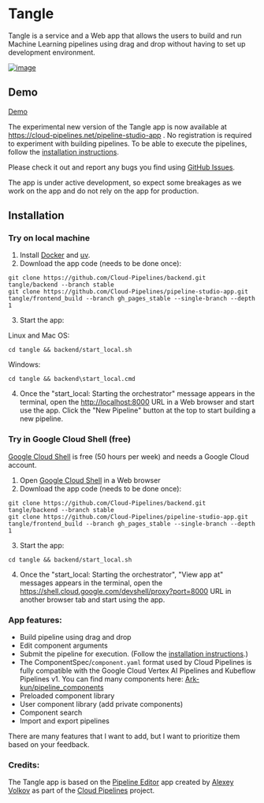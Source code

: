 # Tangle

Tangle is a service and a Web app that allows the users to build and run Machine Learning pipelines using drag and drop without having to set up development environment.

[![image](https://github.com/user-attachments/assets/0ce7ccc0-dad7-4f6a-8677-f2adcd83f558)](https://cloud-pipelines.net/pipeline-studio-app)

<!--
## Video

Please take a look at the short video demonstrating the first version of the visual pipeline editor.

[Cloud Pipelines Editor - Build machine learning pipelines without writing code](https://www.youtube.com/watch?v=7g22nupCDes)
-->

## Demo

[Demo](https://cloud-pipelines.net/pipeline-studio-app)

The experimental new version of the Tangle app is now available at <https://cloud-pipelines.net/pipeline-studio-app> . No registration is required to experiment with building pipelines. To be able to execute the pipelines, follow the [installation instructions](#installation).

Please check it out and report any bugs you find using [GitHub Issues](https://github.com/Cloud-Pipelines/tangle/issues).

The app is under active development, so expect some breakages as we work on the app and do not rely on the app for production.

## Installation

### Try on local machine

1. Install [Docker](https://www.docker.com/get-started/) and [uv](https://docs.astral.sh/uv/getting-started/installation/).
2. Download the app code (needs to be done once):

```shell
git clone https://github.com/Cloud-Pipelines/backend.git tangle/backend --branch stable
git clone https://github.com/Cloud-Pipelines/pipeline-studio-app.git tangle/frontend_build --branch gh_pages_stable --single-branch --depth 1
```

3. Start the app:

Linux and Mac OS:

```shell
cd tangle && backend/start_local.sh
```

Windows:

```shell
cd tangle && backend\start_local.cmd
```

4. Once the "start_local: Starting the orchestrator" message appears in the terminal, open the [http://localhost:8000](http://localhost:8000) URL in a Web browser and start use the app.
Click the "New Pipeline" button at the top to start building a new pipeline.

### Try in Google Cloud Shell (free)

[Google Cloud Shell](https://cloud.google.com/shell/) is free (50 hours per week) and needs a Google Cloud account.

1. Open [Google Cloud Shell](https://shell.cloud.google.com/?show=terminal) in a Web browser
2. Download the app code (needs to be done once):

```shell
git clone https://github.com/Cloud-Pipelines/backend.git tangle/backend --branch stable
git clone https://github.com/Cloud-Pipelines/pipeline-studio-app.git tangle/frontend_build --branch gh_pages_stable --single-branch --depth 1
```

3. Start the app:

```shell
cd tangle && backend/start_local.sh
```

4. Once the "start_local: Starting the orchestrator", "View app at" messages appears in the terminal, open the <https://shell.cloud.google.com/devshell/proxy?port=8000> URL in another browser tab and start using the app.


### App features:

- Build pipeline using drag and drop
- Edit component arguments
- Submit the pipeline for execution. (Follow the [installation instructions](https://github.com/Cloud-Pipelines/backend?tab=readme-ov-file#installation).)
- The ComponentSpec/`component.yaml` format used by Cloud Pipelines is fully compatible with the Google Cloud Vertex AI Pipelines and Kubeflow Pipelines v1. You can find many components here: [Ark-kun/pipeline_components](https://github.com/Ark-kun/pipeline_components/)
- Preloaded component library
- User component library (add private components)
- Component search
- Import and export pipelines

There are many features that I want to add, but I want to prioritize them based on your feedback.

### Credits:

The Tangle app is based on the [Pipeline Editor](https://cloud-pipelines.net/pipeline-editor) app created by [Alexey Volkov](https://github.com/Ark-kun) as part of the [Cloud Pipelines](https://github.com/Cloud-Pipelines) project.
